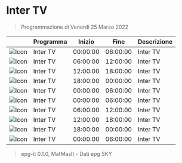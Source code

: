 # Inter TV
> Programmazione di Venerdì 25 Marzo 2022

||Programma|Inizio|Fine|Descrizione|
|---|---|---|---|---|
|![Icon](https://guidatv.sky.it/uuid/sportcalcio_cover_gc2KOQiZI.png)|Inter TV|00:00:00|06:00:00|Inter TV
|![Icon](https://guidatv.sky.it/uuid/sportcalcio_cover_gc2KOQiZI.png)|Inter TV|06:00:00|12:00:00|Inter TV
|![Icon](https://guidatv.sky.it/uuid/sportcalcio_cover_gc2KOQiZI.png)|Inter TV|12:00:00|18:00:00|Inter TV
|![Icon](https://guidatv.sky.it/uuid/sportcalcio_cover_gc2KOQiZI.png)|Inter TV|18:00:00|00:00:00|Inter TV
|![Icon](https://guidatv.sky.it/uuid/sportcalcio_cover_gc2KOQiZI.png)|Inter TV|00:00:00|06:00:00|Inter TV
|![Icon](https://guidatv.sky.it/uuid/sportcalcio_cover_gc2KOQiZI.png)|Inter TV|00:00:00|06:00:00|Inter TV
|![Icon](https://guidatv.sky.it/uuid/sportcalcio_cover_gc2KOQiZI.png)|Inter TV|06:00:00|12:00:00|Inter TV
|![Icon](https://guidatv.sky.it/uuid/sportcalcio_cover_gc2KOQiZI.png)|Inter TV|12:00:00|18:00:00|Inter TV
|![Icon](https://guidatv.sky.it/uuid/sportcalcio_cover_gc2KOQiZI.png)|Inter TV|18:00:00|00:00:00|Inter TV
|![Icon](https://guidatv.sky.it/uuid/sportcalcio_cover_gc2KOQiZI.png)|Inter TV|00:00:00|06:00:00|Inter TV



 > epg-it 0.1.0, MatMasIt - Dati epg SKY